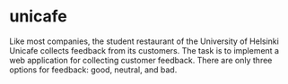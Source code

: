 # unicafe
Like most companies, the student restaurant of the University of Helsinki Unicafe collects feedback from its customers. The task is to implement a web application for collecting customer feedback. There are only three options for feedback: good, neutral, and bad.
